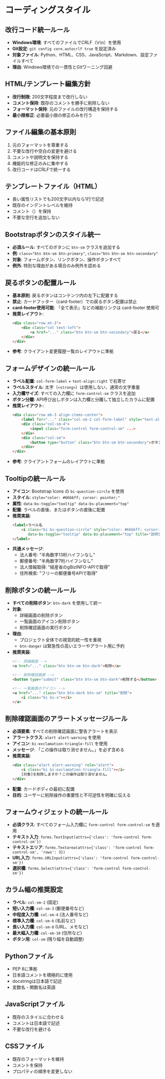 # コーディングスタイル

## 改行コード統一ルール
- **Windows環境**: すべてのファイルでCRLF（\r\n）を使用
- **Git設定**: `git config core.autocrlf true` を設定済み
- **対象ファイル**: Python、HTML、CSS、JavaScript、Markdown、設定ファイルすべて
- **理由**: Windows環境での一貫性とGitワーニング回避

## HTML/テンプレート編集方針
- **改行制限**: 200文字程度まで改行しない
- **コメント保持**: 既存のコメントを勝手に削除しない
- **フォーマット保持**: 元のファイルの改行構造を保持する
- **最小限修正**: 必要最小限の修正のみを行う

## ファイル編集の基本原則
1. 元のフォーマットを尊重する
2. 不要な改行や空白の変更を避ける
3. コメントや説明文を保持する
4. 機能的な修正のみに集中する
5. 改行コードはCRLFで統一する

## テンプレートファイル（HTML）
- 長い属性リストでも200文字以内なら1行で記述
- 既存のインデントレベルを維持
- コメント（<!-- -->）を保持
- 不要な空行を追加しない

## Bootstrapボタンのスタイル統一
- **必須ルール**: すべてのボタンに `btn-sm` クラスを追加する
- **例**: `class="btn btn-sm btn-primary"`, `class="btn btn-sm btn-secondary"`
- **対象**: フォームボタン、リンクボタン、操作ボタンすべて
- **例外**: 特別な理由がある場合のみ例外を認める

## 戻るボタンの配置ルール
- **基本原則**: 戻るボタンはコンテンツ内の左下に配置する
- **禁止**: カードフッター（card-footer）での戻るボタン配置は禁止
- **card-footer使用可能**: 「全て表示」などの補助リンクは card-footer 使用可
- **推奨レイアウト**: 
  ```html
  <div class="row mt-3">
      <div class="col text-left">
          <a href="..." class="btn btn-sm btn-secondary">戻る</a>
      </div>
  </div>
  ```
- **参考**: クライアント変更履歴一覧のレイアウトに準拠

## フォームデザインの統一ルール
- **ラベル配置**: `col-form-label` + `text-align:right` で右寄せ
- **ラベルスタイル**: 太字（`<strong>`）は使用しない、通常の文字重量
- **入力欄サイズ**: すべての入力欄に `form-control-sm` クラスを追加
- **ボタン分離**: API呼び出しボタンは入力欄と分離して独立したカラムに配置
- **推奨レイアウト**:
  ```html
  <div class="row mb-3 align-items-center">
      <label for="..." class="col-sm-2 col-form-label" style="text-align:right">ラベル</label>
      <div class="col-sm-4">
          <input class="form-control form-control-sm" ...>
      </div>
      <div class="col-sm">
          <button type="button" class="btn btn-sm btn-secondary">ボタン</button>
      </div>
  </div>
  ```
- **参考**: クライアントフォームのレイアウトに準拠

## Tooltipの統一ルール
- **アイコン**: Bootstrap Icons の `bi-question-circle` を使用
- **スタイル**: `style="color: #66bbff; cursor: pointer;"`
- **属性**: `data-bs-toggle="tooltip" data-bs-placement="top"`
- **配置**: ラベルの直後、またはボタンの直後に配置
- **推奨実装**:
  ```html
  <label>ラベル名
      <i class="bi bi-question-circle" style="color: #66bbff; cursor: pointer;" 
         data-bs-toggle="tooltip" data-bs-placement="top" title="説明文"></i>
  </label>
  ```
- **共通メッセージ**:
  - 法人番号: "半角数字13桁ハイフンなし"
  - 郵便番号: "半角数字7桁ハイフンなし"
  - 法人情報取得: "経産省のgBizINFO-APIで取得"
  - 住所検索: "フリーの郵便番号APIで取得"

## 削除ボタンの統一ルール
- **すべての削除ボタン**: `btn-dark` を使用して統一
- **対象**:
  - 詳細画面の削除ボタン
  - 一覧画面のアイコン削除ボタン
  - 削除確認画面の実行ボタン
- **理由**: 
  - プロジェクト全体での視覚的統一性を重視
  - `btn-danger` は緊急性の高いエラーやアラート用に予約
- **推奨実装**:
  ```html
  <!-- 詳細画面 -->
  <a href="..." class="btn btn-sm btn-dark">削除</a>
  
  <!-- 削除確認画面 -->
  <button type="submit" class="btn btn-sm btn-dark">削除する</button>
  
  <!-- 一覧画面のアイコン -->
  <a href="..." class="btn btn-dark btn-sm" title="削除">
      <i class="bi bi-x"></i>
  </a>
  ```

## 削除確認画面のアラートメッセージルール
- **必須要素**: すべての削除確認画面に警告アラートを表示
- **アラートクラス**: `alert alert-warning` を使用
- **アイコン**: `bi-exclamation-triangle-fill` を使用
- **メッセージ**: 「この操作は取り消せません。」を必ず含める
- **推奨実装**:
  ```html
  <div class="alert alert-warning" role="alert">
      <i class="bi bi-exclamation-triangle-fill"></i>
      [対象]を削除しますか？この操作は取り消せません。
  </div>
  ```
- **配置**: カードボディの最初に配置
- **目的**: ユーザーに削除操作の重要性と不可逆性を明確に伝える

## フォームウィジェットの統一ルール
- **必須クラス**: すべてのフォーム入力欄に `form-control form-control-sm` を適用
- **テキスト入力**: `forms.TextInput(attrs={'class': 'form-control form-control-sm'})`
- **テキストエリア**: `forms.Textarea(attrs={'class': 'form-control form-control-sm', 'rows': 3})`
- **URL入力**: `forms.URLInput(attrs={'class': 'form-control form-control-sm'})`
- **選択欄**: `forms.Select(attrs={'class': 'form-control form-control-sm'})`

## カラム幅の推奨設定
- **ラベル**: `col-sm-2` (固定)
- **短い入力欄**: `col-sm-3` (郵便番号など)
- **中程度入力欄**: `col-sm-4` (法人番号など)
- **標準入力欄**: `col-sm-6` (名前など)
- **長い入力欄**: `col-sm-8` (URL、メモなど)
- **最大幅入力欄**: `col-sm-10` (住所など)
- **ボタン用**: `col-sm` (残り幅を自動調整)

## Pythonファイル
- PEP 8に準拠
- 日本語コメントを積極的に使用
- docstringは日本語で記述
- 変数名・関数名は英語

## JavaScriptファイル
- 既存のスタイルに合わせる
- コメントは日本語で記述
- 不要な改行を避ける

## CSSファイル
- 既存のフォーマットを維持
- コメントを保持
- プロパティの順序を変更しない